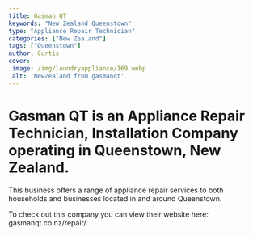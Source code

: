 ```yaml
---
title: Gasman QT
keywords: "New Zealand Queenstown"
type: "Appliance Repair Technician"
categories: ["New Zealand"]
tags: ["Queenstown"]
author: Curtis
cover:
 image: /img/laundryappliance/169.webp
 alt: 'NewZealand from gasmanqt'
---
```


# Gasman QT is an Appliance Repair Technician, Installation Company operating in Queenstown, New Zealand.

This business offers a range of appliance repair services to both households and businesses located in and around Queenstown.



To check out this company you can view their website here: gasmanqt.co.nz/repair/.
